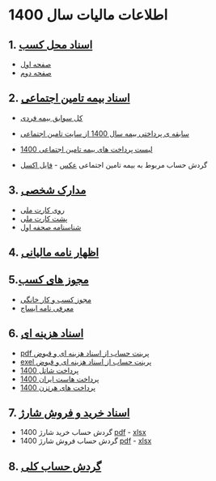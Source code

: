 # اطلاعات مالیات سال 1400


## 1. [اسناد محل کسب](/اسناد%20محل%20کسب)  
  - [صفحه اول](/اسناد%20محل%20کسب/SanadMahleKar_1.jpg)
  - [صفحه دوم](/اسناد%20محل%20کسب/SanadMahleKar_2.jpg)


## 2. [اسناد بیمه تامین اجتماعی](/اسناد%20بیمه%20تامین%20اجتماعی)

  - [کل سوابق بیمه فردی](/اسناد%20بیمه%20تامین%20اجتماعی/کل%20سابقه%20ی%20بیمه%20فردی.pdf)
  - [سابقه ی پرداختی بیمه سال 1400 از سایت تامین اجتماعی](/اسناد%20بیمه%20تامین%20اجتماعی/سابقه%20ی%20پرداختی%20بیمه%20سال%201400%20از%20سایت%20تامین%20اجتماعی.pdf)

  - [لیست پرداخت های بیمه تامین اجتماعی 1400](/اسناد%20بیمه%20تامین%20اجتماعی/لیست%20پرداخت%20های%20بیمه%20تامین%20اجتماعی%201400.png)

  - گردش حساب مربوط به بیمه تامین اجتماعی [عکس](/اسناد%20بیمه%20تامین%20اجتماعی/گردش%20حساب%20مربوط%20به%20بیمه%20تامین%20اجتماعی.png) - [فایل اکسل](/اسناد%20بیمه%20تامین%20اجتماعی/گردش%20حساب%20مربوط%20به%20بیمه%20تامین%20اجتماعی.xlsx)


## 3. [مدارک شخصی](/مدارک%20شخصی)
  - [روی کارت ملی](/مدارک%20شخصی/cartMeli_1.jpg)
  - [پشت کارت ملی](/مدارک%20شخصی/cartMeli_2.jpg)
  - [شناسنامه صحفه اول](/مدارک%20شخصی/shenasname.jpg)


## 4. [اظهار نامه مالیانی](/سامانه%20اظهارنامه%20اشخاص%20حقیقی1400.pdf)

## 5.[مجوز های کسب](/مجوز%20های%20کسب)
  - [مجوز کسب و کار خانگی](/مجوز%20های%20کسب/مجوز%20کسب%20و%20کار%20خانگی.pdf)
  - [معرفی نامه ایساج](/مجوز%20های%20کسب/معرفی%20نامه%20از%20ایساج.jpg)

## 6. [اسناد هزینه ای](/main/اسناد%20هزینه%20ای)
  - [pdf پرینت حساب از اسناد هزینه ای و قبوض](/اسناد%20هزینه%20ای/پرینت%20حساب%20از%20اسناد%20هزینه%20ای%20و%20قبوض.pdf)
  - [exel پرینت حساب از اسناد هزینه ای و قبوض](/اسناد%20هزینه%20ای/پرینت%20حساب%20از%20اسناد%20هزینه%20ای%20و%20قبوض.xlsx)
  - [پرداخت شاتل 1400](/اسناد%20هزینه%20ای/پرداخت%20شاتل%201400.png)
  - [پرداخت هاست ایران 1400](/اسناد%20هزینه%20ای/پرداخت%20هاست%20ایران%201400.png)
  - [پرداخت های هرتزن 1400](/اسناد%20هزینه%20ای/پرداخت%20های%20هرتزن%201400.png)

## 7. [اسناد خرید و فروش شارژ](/اسناد%20خرید%20و%20فروش%20شارژ)
  - گردش حساب خرید شارژ 1400 [pdf](/اسناد%20خرید%20و%20فروش%20شارژ/گردش%20حساب%20خرید%20شارژ%201400.pdf) - [xlsx](/اسناد%20خرید%20و%20فروش%20شارژ/گردش%20حساب%20خرید%20شارژ%201400.xlsx)
  - گردش حساب فروش شارژ 1400 [pdf](/اسناد%20خرید%20و%20فروش%20شارژ/گردش%20حساب%20فروش%20شارژ%201400.pdf) - [xlsx](/اسناد%20خرید%20و%20فروش%20شارژ/گردش%20حساب%20فروش%20شارژ%201400.xlsx)

## 8. [گردش حساب کلی ](/پرینت%20کامل%20حساب%20بانکی.xls)
